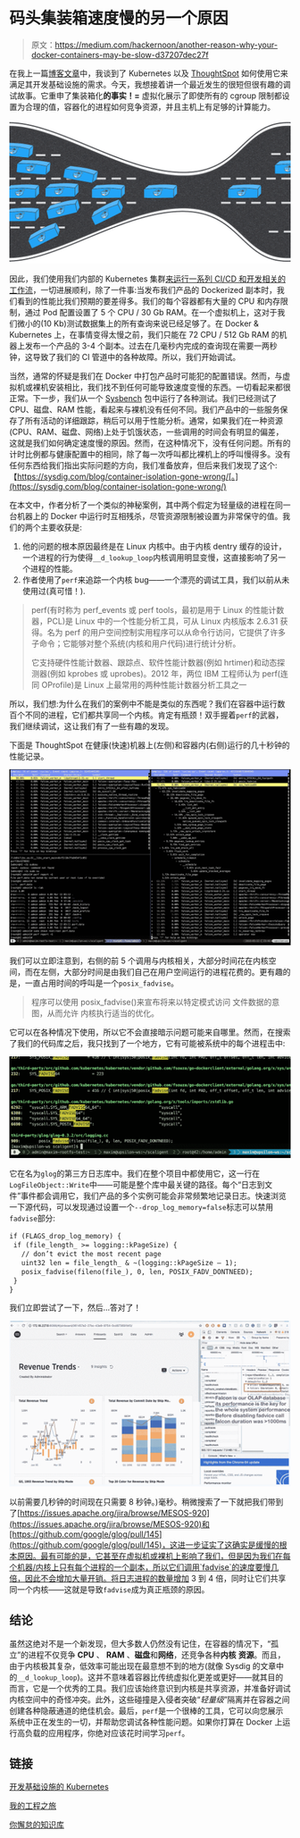 # 码头集装箱速度慢的另一个原因

> 原文：<https://medium.com/hackernoon/another-reason-why-your-docker-containers-may-be-slow-d37207dec27f>

在我上一篇[博客文章](https://hackernoon.com/kubernetes-for-dev-infrastructure-40b9175cb8c0)中，我谈到了 Kubernetes 以及 [ThoughtSpot](https://thoughtspot.com) 如何使用它来满足其开发基础设施的需求。今天，我想接着讲一个最近发生的很短但很有趣的调试故事。它重申了集装箱化**的事实！=** 虚拟化展示了即使所有的 cgroup 限制都设置为合理的值，容器化的进程如何竞争资源，并且主机上有足够的计算能力。

![](img/f0b6ec0f8a859948765e795dfb52cbae.png)

因此，我们使用我们内部的 Kubernetes 集群[来运行一系列 CI/CD 和开发相关的工作流](https://hackernoon.com/kubernetes-for-dev-infrastructure-40b9175cb8c0)，一切进展顺利，除了一件事:当发布我们产品的 Dockerized 副本时，我们看到的性能比我们预期的要差得多。我们的每个容器都有大量的 CPU 和内存限制，通过 Pod 配置设置了 5 个 CPU / 30 Gb RAM。在一个虚拟机上，这对于我们微小的(10 Kb)测试数据集上的所有查询来说已经足够了。在 Docker & Kubernetes 上，在事情变得太慢之前，我们只能在 72 CPU / 512 Gb RAM 的机器上发布一个产品的 3-4 个副本。过去在几毫秒内完成的查询现在需要一两秒钟，这导致了我们的 CI 管道中的各种故障。所以，我们开始调试。

当然，通常的怀疑是我们在 Docker 中打包产品时可能犯的配置错误。然而，与虚拟机或裸机安装相比，我们找不到任何可能导致速度变慢的东西。一切看起来都很正常。下一步，我们从一个 [Sysbench](https://github.com/akopytov/sysbench) 包中运行了各种测试。我们已经测试了 CPU、磁盘、RAM 性能，看起来与裸机没有任何不同。我们产品中的一些服务保存了所有活动的详细跟踪，稍后可以用于性能分析。通常，如果我们在一种资源(CPU、RAM、磁盘、网络)上处于饥饿状态，一些调用的时间会有明显的偏差，这就是我们如何确定速度慢的原因。然而，在这种情况下，没有任何问题。所有的计时比例都与健康配置中的相同，除了每一次呼叫都比裸机上的呼叫慢得多。没有任何东西给我们指出实际问题的方向，我们准备放弃，但后来我们发现了这个:【https://sysdig.com/blog/container-isolation-gone-wrong/[。](https://sysdig.com/blog/container-isolation-gone-wrong/)

在本文中，作者分析了一个类似的神秘案例，其中两个假定为轻量级的进程在同一台机器上的 Docker 中运行时互相残杀，尽管资源限制被设置为非常保守的值。我们的两个主要收获是:

1.  他的问题的根本原因最终是在 Linux 内核中。由于内核 dentry 缓存的设计，一个进程的行为使得`__d_lookup_loop`内核调用明显变慢，这直接影响了另一个进程的性能。
2.  作者使用了`perf`来追踪一个内核 bug——一个漂亮的调试工具，我们以前从未使用过(真可惜！).

> perf(有时称为 perf_events 或 perf tools，最初是用于 Linux 的性能计数器，PCL)是 Linux 中的一个性能分析工具，可从 Linux 内核版本 2.6.31 获得。名为 perf 的用户空间控制实用程序可以从命令行访问，它提供了许多子命令；它能够对整个系统(内核和用户代码)进行统计分析。
> 
> 它支持硬件性能计数器、跟踪点、软件性能计数器(例如 hrtimer)和动态探测器(例如 kprobes 或 uprobes)。2012 年，两位 IBM 工程师认为 perf(连同 OProfile)是 Linux 上最常用的两种性能计数器分析工具之一

所以，我们想:为什么在我们的案例中不能是类似的东西呢？我们在容器中运行数百个不同的进程，它们都共享同一个内核。肯定有瓶颈！双手握着`perf`的武器，我们继续调试，这让我们有了一些有趣的发现。

下面是 ThoughtSpot 在健康(快速)机器上(左侧)和容器内(右侧)运行的几十秒钟的性能记录。

![](img/7fbdd53dfed5348873b0fac36e0eb740.png)

我们可以立即注意到，右侧的前 5 个调用与内核相关，大部分时间花在内核空间，而在左侧，大部分时间是由我们自己在用户空间运行的进程花费的。更有趣的是，一直占用时间的呼叫是一个`posix_fadvise`。

> 程序可以使用 posix_fadvise()来宣布将来以特定模式访问
> 文件数据的意图，从而允许
> 内核执行适当的优化。

它可以在各种情况下使用，所以它不会直接暗示问题可能来自哪里。然而，在搜索了我们的代码库之后，我只找到了一个地方，它有可能被系统中的每个进程击中:

![](img/0f793dcfdadbed558d6735ef031a2b66.png)

它在名为`glog`的第三方日志库中。我们在整个项目中都使用它，这一行在`LogFileObject::Write`中——可能是整个库中最关键的路径。每个“日志到文件”事件都会调用它，我们产品的多个实例可能会非常频繁地记录日志。快速浏览一下源代码，可以发现通过设置一个`--drop_log_memory=false`标志可以禁用`fadvise`部分:

```
if (FLAGS_drop_log_memory) {
 if (file_length_ >= logging::kPageSize) {
   // don’t evict the most recent page
   uint32 len = file_length_ & ~(logging::kPageSize — 1);
   posix_fadvise(fileno(file_), 0, len, POSIX_FADV_DONTNEED);
 }
}
```

我们立即尝试了一下，然后…答对了！

![](img/f9b0b8b4ff5ede4e93610aeb6e1ac581.png)

以前需要几秒钟的时间现在只需要 8 秒钟。)毫秒。稍微搜索了一下就把我们带到了[https://issues.apache.org/jira/browse/MESOS-920](https://issues.apache.org/jira/browse/MESOS-920)和[https://github.com/google/glog/pull/145](https://github.com/google/glog/pull/145)，这进一步证实了这确实是缓慢的根本原因。最有可能的是，它甚至在虚拟机或裸机上影响了我们，但是因为我们在每个机器/内核上只有每个进程的一个副本，所以它们调用`fadvise`的速度要慢几倍，因此不会增加大量开销。将日志进程的数量增加 3 到 4 倍，同时让它们共享同一个内核——这就是导致`fadvise`成为真正瓶颈的原因。

## 结论

虽然这绝对不是一个新发现，但大多数人仍然没有记住，在容器的情况下，“孤立”的进程不仅竞争 **CPU** 、 **RAM** 、**磁盘**和**网络**，还竞争各种**内核** **资源**。而且，由于内核极其复杂，低效率可能出现在最意想不到的地方(就像 Sysdig 的文章中的`__d_lookup_loop`)。这并不意味着容器比传统虚拟化更差或更好——就其目的而言，它是一个优秀的工具。我们应该始终意识到内核是共享资源，并准备好调试内核空间中的奇怪冲突。此外，这些碰撞是入侵者突破“*轻量级*”隔离并在容器之间创建各种隐蔽通道的绝佳机会。最后，`perf`是一个很棒的工具，它可以向您展示系统中正在发生的一切，并帮助您调试各种性能问题。如果你打算在 Docker 上运行高负载的应用程序，你绝对应该花时间学习`perf`。

## 链接

[开发基础设施的 Kubernetes](https://hackernoon.com/kubernetes-for-dev-infrastructure-40b9175cb8c0)

[我的工程之旅](https://hackernoon.com/my-engineering-journey-to-date-8250d69fd079)

[你懈怠的知识库](https://onebar.io)